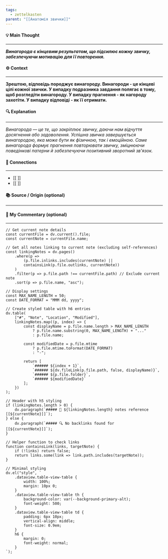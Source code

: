 ```yaml
---
tags:
  - zettelkasten
parent: "[[Анатомія звички]]"
---
```

#### 💡 Main Thought  
---
***Винагорода є кінцевим результатом, що підсилює кожну звичку, забезпечуючи мотивацію для її повторення.***

#### ⚙ Context  
---
**Зрештою, відповідь породжує винагороду. Винагороди - це кінцеві цілі кожної звички. У випадку подразника завдання полягає в тому, щоб розгледіти винагороду. У випадку прагнення - як нагороду захотіти. У випадку відповіді - як її отримати.**

#### 🔍 Explanation  
---
*Винагорода — це те, що закріплює звичку, даючи нам відчуття досягнення або задоволення. Успішна звичка завершується винагородою, яка може бути як фізичною, так і емоційною. Саме винагорода формує прагнення повторювати звичку, зміцнюючи поведінкові патерни й забезпечуючи позитивний зворотний зв'язок.*

#### 🧱 Connections  
---
- [[ ]]  
- [[ ]]


#### 📚 Source / Origin (optional)  
---


#### 🧠 My Commentary (optional)  
---


```dataviewjs
// Get current note details
const currentFile = dv.current().file;
const currentNote = currentFile.name;

// Get all notes linking to current note (excluding self-references)
const linkingNotes = dv.pages()
    .where(p => 
        (p.file.inlinks.includes(currentNote) || 
        containsLink(p.file.outlinks, currentNote))
    )
    .filter(p => p.file.path !== currentFile.path) // Exclude current note
    .sort(p => p.file.name, "asc");

// Display settings
const MAX_NAME_LENGTH = 50;
const DATE_FORMAT = "MMM dd, yyyy";

// Create styled table with h6 entries
dv.table(
    ["#", "Note", "Location", "Modified"],
    linkingNotes.map((p, index) => {
        const displayName = p.file.name.length > MAX_NAME_LENGTH
            ? p.file.name.substring(0, MAX_NAME_LENGTH) + "..." 
            : p.file.name;
        
        const modifiedDate = p.file.mtime 
            ? p.file.mtime.toFormat(DATE_FORMAT) 
            : "-";

        return [
            `###### ${index + 1}`,
            `###### ${dv.fileLink(p.file.path, false, displayName)}`,
            `###### ${p.file.folder}`,
            `###### ${modifiedDate}`
        ];
    })
);

// Header with h5 styling
if (linkingNotes.length > 0) {
    dv.paragraph(`##### 📌 ${linkingNotes.length} notes reference [[${currentNote}]]`);
} else {
    dv.paragraph(`##### 🔍 No backlinks found for [[${currentNote}]]`);
}

// Helper function to check links
function containsLink(links, targetNote) {
    if (!links) return false;
    return links.some(link => link.path.includes(targetNote));
}

// Minimal styling
dv.el("style", `
    .dataview.table-view-table {
        width: 100%;
        margin: 10px 0;
    }
    .dataview.table-view-table th {
        background-color: var(--background-primary-alt);
        font-weight: 500;
    }
    .dataview.table-view-table td {
        padding: 6px 10px;
        vertical-align: middle;
        font-size: 0.9em;
    }
    h6 {
        margin: 0;
        font-weight: normal;
    }
`);
```